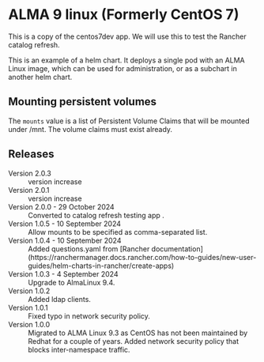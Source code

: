 # ALMA 9 linux (Formerly CentOS 7)

This is a copy of the centos7dev app. 
We will use this to test the Rancher catalog refresh.

This is an example of a helm chart. It deploys a single pod with an ALMA Linux image,
which can be used for administration, or as a subchart in another helm chart.

## Mounting persistent volumes

The `mounts` value is a list of Persistent Volume Claims that will be mounted
under /mnt. The volume claims must exist already.

## Releases

<dl>

  <dt>Version 2.0.3</dt>
  <dd>version increase</dd>

  <dt>Version 2.0.1</dt>
  <dd>version increase</dd>

  <dt>Version 2.0.0 - 29 October 2024</dt>
  <dd>Converted to catalog refresh testing app .</dd>

  <dt>Version 1.0.5 - 10 September 2024</dt>
  <dd>Allow mounts to be specified as comma-separated list.</dd>

  <dt>Version 1.0.4 - 10 September 2024</dt>
  <dd>Added questions.yaml from [Rancher documentation](https://ranchermanager.docs.rancher.com/how-to-guides/new-user-guides/helm-charts-in-rancher/create-apps)</dd>

  <dt>Version 1.0.3 - 4 September 2024</dt>
  <dd>Upgrade to AlmaLinux 9.4.</dd>

  <dt>Version 1.0.2</dt>
  <dd>Added ldap clients.</dd>

  <dt>Version 1.0.1</dt>
  <dd>Fixed typo in network security policy.</dd>

  <dt>Version 1.0.0</dt>
  <dd>Migrated to ALMA Linux 9.3 as CentOS has not been maintained by Redhat for a couple of years.
      Added network security policy that blocks inter-namespace traffic.
  </dd>

</dl>

